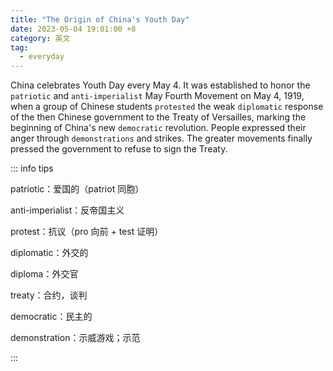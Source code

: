 ```yaml
---
title: "The Origin of China's Youth Day"
date: 2023-05-04 19:01:00 +8
category: 英文
tag:
  - everyday
---
```


China celebrates Youth Day every May 4. It was established to honor the `patriotic` and `anti-imperialist` May Fourth Movement on May 4, 1919, when a group of Chinese students `protested` the weak `diplomatic` response of the then Chinese government to the Treaty of Versailles, marking the beginning of China's new `democratic` revolution. People expressed their anger through `demonstrations` and strikes. The greater movements finally pressed the government to refuse to sign the Treaty.

::: info tips

patriotic：爱国的（patriot 同胞）

anti-imperialist：反帝国主义

protest：抗议（pro 向前 + test 证明）

diplomatic：外交的

diploma：外交官

treaty：合约，谈判

democratic：民主的

demonstration：示威游戏；示范

:::
